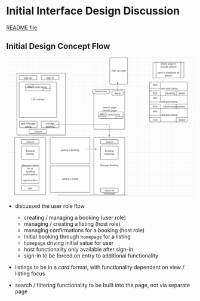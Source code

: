 # Initial Interface Design Discussion

[README file](./README.md)

## Initial Design Concept Flow
![Initial Interface Flow](./public/images/initial_interface_design.png)

- discussed the user role flow
  - creating / managing a booking (user role)
  - managing / creating a listing (host role)
  - managing confirmations for a booking (host role)
  - Initial booking through ```homepage``` for a listing
  - ```homepage``` driving initial value for user
  - host functionality only available after sign-in
  - sign-in to be forced on entry to additional functionality

- listings to be in a _card_ format, with functionality dependent on view / listing focus

- search / filtering functionality to be built into the page, not via separate page 
